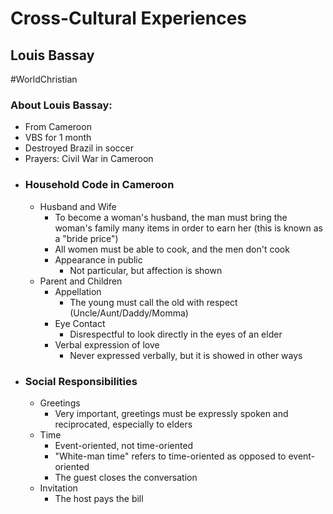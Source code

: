 # Cross-Cultural Experiences
## Louis Bassay
#WorldChristian 
<br>

### About Louis Bassay:
- From Cameroon
- VBS for 1 month
- Destroyed Brazil in soccer
- Prayers: Civil War in Cameroon
- ### Household Code in Cameroon
	- Husband and Wife
		- To become a woman's husband, the man must bring the woman's family many items in order to earn her (this is known as a "bride price")
		- All women must be able to cook, and the men don't cook
		- Appearance in public
			- Not particular, but affection is shown
	- Parent and Children
		- Appellation
			- The young must call the old with respect (Uncle/Aunt/Daddy/Momma)
		- Eye Contact
			- Disrespectful to look directly in the eyes of an elder
		- Verbal expression of love
			- Never expressed verbally, but it is showed in other ways
- ### Social Responsibilities
	- Greetings
		- Very important, greetings must be expressly spoken and reciprocated, especially to elders
	- Time
		- Event-oriented, not time-oriented
		- "White-man time" refers to time-oriented as opposed to event-oriented
		- The guest closes the conversation
	- Invitation
		- The host pays the bill